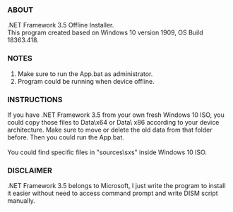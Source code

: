 <html>
<head></head>

  <body>
    
  <h3>ABOUT</h3>
  <p><b></b>.NET Framework 3.5 Offline Installer.</b><br/>
  This program created based on Windows 10 version 1909, OS Build 18363.418.
  </p>
  
  <h3>NOTES</h3>
    <ol>
      <li>Make sure to run the App.bat as administrator.</li>
      <li>Program could be running when device offline.</li>
    </ol>

  <h3>INSTRUCTIONS</h3>
  <p>If you have .NET Framework 3.5 from your own fresh Windows 10 ISO, you could copy those files to Data\x64 or Data\ x86 according to your device architecture. Make sure to move or delete the old data from that folder before. Then you could run the App.bat.
  <br/><br/>
  You could find specific files in "sources\sxs" inside Windows 10 ISO.
  <br/>
  </p>

  <h3>DISCLAIMER</h3>
  <p>.NET Framework 3.5 belongs to Microsoft, I just write the program to install it easier without need to access command prompt and write DISM script manually.</p>

</body>
</html>
